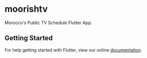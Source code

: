 # moorishtv

Morocco's Public TV Schedule Flutter App.

## Getting Started

For help getting started with Flutter, view our online
[documentation](https://flutter.io/).
